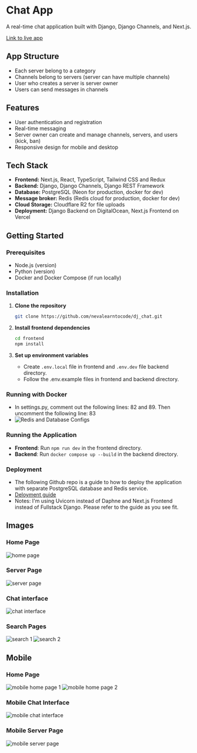 # Chat App

A real-time chat application built with Django, Django Channels, and Next.js.

[Link to live app](https://django-nextjs-chat.vercel.app/)

## App Structure

- Each server belong to a category
- Channels belong to servers (server can have multiple channels)
- User who creates a server is server owner
- Users can send messages in channels

## Features

- User authentication and registration
- Real-time messaging
- Server owner can create and manage channels, servers, and users (kick, ban)
- Responsive design for mobile and desktop

## Tech Stack

- **Frontend:** Next.js, React, TypeScript, Tailwind CSS and Redux
- **Backend:** Django, Django Channels, Django REST Framework
- **Database:** PostgreSQL (Neon for production, docker for dev)
- **Message broker:** Redis (Redis cloud for production, docker for dev)
- **Cloud Storage:** Cloudflare R2 for file uploads
- **Deployment:** Django Backend on DigitalOcean, Next.js Frontend on Vercel

## Getting Started

### Prerequisites

- Node.js (version)
- Python (version)
- Docker and Docker Compose (if run locally)

### Installation

1. **Clone the repository**
    ```bash
    git clone https://github.com/nevalearntocode/dj_chat.git
    ```

2. **Install frontend dependencies**
    ```bash
    cd frontend
    npm install
    ```

3. **Set up environment variables**
    - Create `.env.local` file in frontend and `.env.dev` file backend directory.
    - Follow the .env.example files in frontend and backend directory.

### Running with Docker

- In settings.py, comment out the following lines: 82 and 89. Then uncomment the following line: 83
- ![Redis and Database Configs](/images/redis-and-database-configs.png)

### Running the Application

- **Frontend**: Run `npm run dev` in the frontend directory.
- **Backend**: Run `docker compose up --build` in the backend directory.

### Deployment

- The following Github repo is a guide to how to deploy the application with separate PostgreSQL database and Redis service.
- [Deloyment guide](https://github.com/mitchtabian/HOWTO-django-channels-daphne)
- Notes: I'm using Uvicorn instead of Daphne and Next.js Frontend instead of Fullstack Django. Please refer to the guide as you see fit.

## Images

### Home Page
![home page](/images/home-page.png)

### Server Page
![server page](/images/server-landing-page.png)

### Chat interface
![chat interface](/images/chat-interface.png)

### Search Pages
![search 1](/images/search.png)
![search 2](/images/search-2.png)

## Mobile

### Home Page
![mobile home page 1](/images/mobile-home-page.png)
![mobile home page 2](/images/mobile-home-page-2.png)

### Mobile Chat Interface
![mobile chat interface](/images/mobile-chat-interface.png)

### Mobile Server Page
![mobile server page](/images/mobile-server-landing-page.png)
